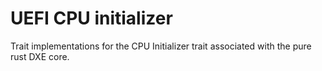 # UEFI CPU initializer

Trait implementations for the CPU Initializer trait associated with the pure rust DXE core.
